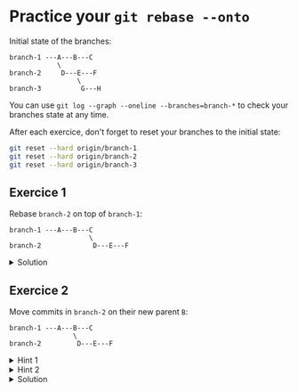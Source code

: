 # Practice your `git rebase --onto`

Initial state of the branches:
```
branch-1 ---A---B---C
            \
branch-2     D---E---F
                 \
branch-3          G---H
```

You can use `git log --graph --oneline --branches=branch-*` to check your branches state at any time.

After each exercice, don't forget to reset your branches to the initial state:
```bash
git reset --hard origin/branch-1
git reset --hard origin/branch-2
git reset --hard origin/branch-3
```

## Exercice 1

Rebase `branch-2` on top of `branch-1`:
```
branch-1 ---A---B---C
                    \
branch-2             D---E---F
```

<details>
  <summary>Solution</summary>

    git checkout branch-2
    git rebase branch-1

</details>

## Exercice 2

Move commits in `branch-2` on their new parent `B`:
```
branch-1 ---A---B---C
                \
branch-2         D---E---F
```

<details>
  <summary>Hint 1</summary>

    --onto

</details>

<details>
  <summary>Hint 2</summary>

    git rebase --onto <new-parent> <old-parent>

</details>

<details>
  <summary>Solution</summary>

    git checkout branch-2
    git rebase --onto b7fb633 7b26bca7
                        ^         ^
                        B         A

</details>
